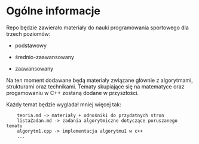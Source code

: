 # Ogólne informacje

Repo będzie zawierało materiały do nauki programowania sportowego dla trzech poziomów:
    
- podstawowy
    
- średnio-zaawansowany
    
- zaawansowany
    
Na ten moment dodawane będą materiały związane głównie z algorytmami, strukturami oraz technikami. Tematy skupiające się na matematyce oraz progamowaniu w C++ zostaną dodane w przyszłości.

Każdy temat będzie wygladał mniej więcej tak:
```
    teoria.md -> materiały + odnośniki do przydatnych stron
    listaZadan.md -> zadania algorytmiczne dotyczące poruszanego tematu
    algorytm1.cpp -> implementacja algorytmu1 w c++
    ...
```
